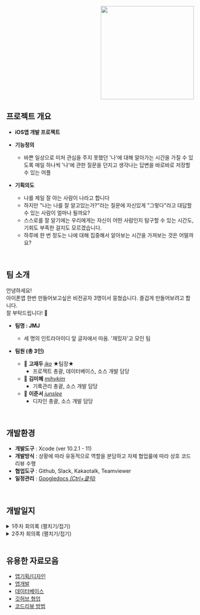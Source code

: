 <p align="right"><img src="https://user-images.githubusercontent.com/60066472/80683960-ee728e80-8aff-11ea-90ec-9952c591c055.png" width="250"></p>

## 프로젝트 개요
- __iOS앱 개발 프로젝트__
- __기능정의__
    - 바쁜 일상으로 미처 관심을 주지 못했던 '나'에 대해 알아가는 시간을 가질 수 있도록 매일 하나씩 '나'에 관한 질문을 던지고 생각나는 답변을 바로바로 저장할 수 있는 어플
    
- __기획의도__
    - 나를 제일 잘 아는 사람이 나라고 합니다
    - 하지만 "나는 나를 잘 알고있는가?"라는 질문에 자신있게 "그렇다"라고 대답할 수 있는 사람이 얼마나 될까요?
    - 스스로를 잘 알기에는 우리에게는 자신이 어떤 사람인지 탐구할 수 있는 시간도, 기회도 부족한 걸지도 모르겠습니다.
    - 하루에 한 번 정도는 나에 대해 집중해서 알아보는 시간을 가져보는 것은 어떨까요?

<br>

## 팀 소개
안녕하세요! <br>
아이폰앱 한번 만들어보고싶은 비전공자 3명이서 뭉쳤습니다. 즐겁게 만들어보려고 합니다. <br> 잘 부탁드립니다! :pray:
- __팀명 : JMJ__
    - 세 명의 인트라아이디 앞 글자에서 따옴. '재밌자'고 모인 팀

- __팀원 (총 3인)__   
    - :boy: __고재두__ [_jko_](https://github.com/nadarm) ★팀장★
        - 프로젝트 총괄, 데이터베이스, 소스 개발 담당
    - :woman: __김미혜__ [_mihykim_](https://github.com/365kim)
        - 기록관리 총괄, 소스 개발 담당
    - :man: __이준서__ [_junslee_](https://github.com/robolovo)     
        - 디자인 총괄, 소스 개발 담당
        
<br>

## 개발환경
- __개발도구__ : Xcode (ver 10.2.1 - 11)
- __개발방식__ : 상황에 따라 유동적으로 역할을 분담하고 자체 협업룰에 따라 상호 코드리뷰 수행
- __협업도구__ : Github, Slack, Kakaotalk, Teamviewer
- __일정관리__ :  <a href="https://docs.google.com/spreadsheets/d/1o80Ur49F_Hm6ibgiPySKHxe3YAOeO5k74K-_U3TpR24/edit?usp=sharing"> Googledocs _(Ctrl+클릭)_ </a>
<br>

## 개발일지
<details>
<summary> 1주차 회의록 (펼치기/접기)</summary>
<div markdown="1">

## :cherries: 4월 20일 (월)
#### 끝냈습니다
- 오늘부터 정기적으로 온라인미팅 시행
    - 매일 오후 3시 그룹콜 + 팀뷰어 로 진행하고 참석못하면 미리 알려주기
    - 각자 진행상황 + 알게된 것 공유하기 위함
- 깃허브 협업환경 설정
    - Issue 생성 프로세스, kanban보드 관리방법 등 토의 및 정리 __([#1](https://github.com/42-JMJ/iOS-App-Project/issues/1))__
- 개략순서도 확정하고 역할분담 __([#2](https://github.com/42-JMJ/iOS-App-Project/issues/2))__
    - 순서도는 프로젝트 진행하면서 수정될 수 있음
    - 재두 : 데이터베이스 관리
    - 미혜 : Today화면
    - 준서 : List화면
- [Googledocs](https://docs.google.com/spreadsheets/d/1o80Ur49F_Hm6ibgiPySKHxe3YAOeO5k74K-_U3TpR24/edit?usp=sharing)로 전체일정 수립 __([#3](https://github.com/42-JMJ/iOS-App-Project/issues/3))__
<br>

## :cherries: 4월 21일 (화)
#### 끝냈습니다
- 충돌 방지를 위한 공용의 프로젝트 작성 __(#5, #7)__
    - 개발환경 확인
        - 재두 : Mac 카탈리나 / Xcode 11
        - 미혜 : Mac 모하비 / Xcode 10.2.1
        - 준서 : Mac 하이시에라 / Xcode 10.2.1 
    - 재두 환경(상위 버전)에서 프로젝트 생성 후 미혜/준서 환경(하위 버전)에서 open 시 충돌 발생
        - 미혜/준서 환경(하위 버전)에서 프로젝트 생성해서 작업 진행
- 깃이그노어 추가 __([#4](https://github.com/42-JMJ/iOS-App-Project/pull/4))__
- :gem: 깃허브 협업 룰 추가 :gem: 
    - commit 메세지는 되도록 한글로 작성합니다.
    - PR은 리뷰승인 완료 후 PR작성자가 "Merge" ~~하고 "Delete branch"~~ 합니다.
    - 리뷰는 최소 한 사람에게 받도록 합니다.
    - 리뷰어 배정(PR일 기준)
        - 짝수일 : 재두 > 미혜 > 준서 > 재두 _(준서는 재두의 리뷰를 꼭 받아야 한다)_
        - 홀수일 : 재두 < 미혜 < 준서 < 재두 _(재두는 준서의 리뷰를 꼭 받아야 한다)_
    - 이슈는 "문제점(ex. 충돌발생)"을 PR은 "해결방안(ex. 서브생성)"을 위주로 제목을 작성합니다.
#### 고민입니다
- 프로젝트 기한 ~5/8(금) 에서 ~5/10(일)로 변경된 점 고려해서 전체일정도 변경
<br>

## :cherries: 4월 22일 (수)
#### 배웠습니다
- 데이터를 두개 이상 넘겨보내는 방법
    - 데이터 단위를 하나로 묶어서 전달
- 코코아팟 및 렘 설치 __([#6](https://github.com/42-JMJ/iOS-App-Project/issues/6))__
    -  `sudo gem install cocoapods`
    - `pop init`
    - `pod repo update`
    - `vi Podfile` Podfile 수정
    - `pod install`
    - 코코아팟을 이용하면 렘 을 repo에 통째로 올리지 않아도 됨
#### 고민입니다
- 테스트를 위한 시뮬레이터 실행 시 속도저하 문제
    - 실기기 연결해서 테스트해서 해결
<br>

## :cherries: 4월 23일 (목)
#### 끝냈습니다
- Sub스토리보드 배정 __([#7](https://github.com/42-JMJ/iOS-App-Project/pull/7))__
    - 준서 Sub1 / 재두 Sub2 / 미혜 Sub3 사용
- 데이터베이스 단위 설계 __([#13](https://github.com/42-JMJ/iOS-App-Project/issues/13))__
    - 가능한 방법
        - 1번 : 날짜와 질문을 미리 매칭시켜두는 방법
        - 2번 : 날짜는 날짜대로 출력하고 질문은 목록에서 그 다음 질문을 가져오는 방법
    - 1번 방법으로 결정
        - 1번은 나중에 공유하는 기능을 추가할 경우, 같은 질문에 대한 답변을 공유할 있다는 점에서 유리하기 때문
#### 배웠습니다
- 스트럭트 vs 클래스 차이점
    - 스트럭트는 값을, 클래스는 레퍼런스를 전달
    - [참조:Swift struct vs. class 차이점 비교 분석](https://www.letmecompile.com/swift-struct-vs-class-%EC%B0%A8%EC%9D%B4%EC%A0%90-%EB%B9%84%EA%B5%90-%EB%B6%84%EC%84%9D/)
- 유용한 링크 공유
    - [[부스트코스] 기상정보 애플리케이션](https://www.edwith.org/boostcourse-ios/joinLectures/12973)
    - [swift문법 - 영상](https://www.youtube.com/watch?v=nGzI_JSzUps&list=PLJqaIeuL7nuEEROQDRcy4XxC9gU6SYYXb&index=31)
    - [메모앱 만들기 - 영상](https://www.youtube.com/watch?v=muR6DJ3hcQo&list=PLziSvys01OemZoYotSrwUVx_CbZUF7v17&index=7)
#### 고민입니다
- 날짜 표현 방법이 다양한 문제
    - 문제 시 추후 재논의
<br>


## :cherries: 4월 24일 (금)
#### 끝냈습니다
- 협업환경에 맞춘 프로젝트 재생성 및 PR/Merge완료 __([#15](https://github.com/42-JMJ/iOS-App-Project/pulls?q=is%3Apr+is%3Aclosed))__
#### 배웠습니다
- 내 브랜치를 최신화 하는 명령어
    1. `git checkout master`
    2. `git pull`
    3. `git checkout feature/develop`
    4. `git merge master`
- 코드리뷰를 하기위해 PR내용을 로컬로 가져오는 명령어
    1. `git checkout master` 
    2. `git fetch` 
    3. `git checkout -t origin/develop`
#### 고민입니다
- Xcode 11에서 스토리보드간 이동 시 화면 전환이 full screen이 아니라 모달로 보이는 문제
    - 특히 list view로 이동할 때는 모달로 보이면 안되므로 수정 필요
- 데이터관리를 위한 sql 기초학습 필요
    - [생활코딩:데이터베이스](https://opentutorials.org/course/195/1467)
    - [생활코딩:SQL](https://opentutorials.org/course/195/1400)
<br>

</div>
</details>


<details>
<summary> 2주차 회의록 (펼치기/접기)</summary>
<div markdown="1">

## :lemon: 4월 27일 (월)
#### 끝냈습니다
- 1주차 진도평가(양호) 및 2-3주차 일정검토
- 프로그램참여 신청명단에 누락된 상황 조치
    - 스태프님께 문의해서 Program42 슬랙채널 초대받고 Googledocs 명단에 JMJ팀 추가 (O)
    - 슬랙-깃허브 연동 및 [README.md 양식]((https://github.com/42seoul-jonghun/program42_test_sample/blob/master/README.md
))에 맞게 수정 (O)
- 온라인 중간미팅 주제 관련 사전 논의 (이번주 수요일 @13:42, Zoom)
- 온라인 중간미팅 참석대상자 문의
    - 답변내용: 팀장 필참, 팀원은 선택
- Today.Storyboard 구현 ([#20](https://github.com/42-JMJ/iOS-App-Project/pull/20))
    - 작성날짜(오늘날짜) 표시
    - placeholder 표시/감추기
    - 텍스트뷰 외 터치 시 키보드 감추기
#### 배웠습니다
- 시뮬레이터 녹화하는 방법 📷
    - 터미널에 입력 `xcrun simctl io booted recordVideo ~/simulator.mov`
#### 고민입니다
- 목표한 기능을 한번에 PR할 경우 (ex.목요일에 한번) 코드가 길어져 원활한 리뷰가 어렵고, 또 격일로 reviewer가 바뀌기 때문에 격일로 PR할 경우 한명에게만 리뷰를 받는 문제가 발생
   - :gem: 깃허브 협업 룰 추가 :gem: 해서 해결
        - 당일 작업사항은 당일에 꼭 PR합니다
- vnc환경에서는 Cocoapods 설치가 안되는 문제 발견
    - Realm 대체 데이터베이스 관리시스템 선택해야 함
    - 대체할 프로그램으로 Core Data, SQLite 검토 후 SQLite 선택
<p><img src="https://user-images.githubusercontent.com/60066472/80346978-9e4cbf80-88a6-11ea-8d5c-ad0c9fb4906e.png"></p>
<br>

## :lemon: 4월 28일 (화)
#### 끝냈습니다
- 런치스크린 관련 저작권 확인
    - dx시인과나 폰트 비상업적 용도로 사용가능한 것으로 [ 확인완료 ](http://www.dxkorea.co.kr/shop/main/html.php?htmid=proc/font_demo.htm)
    - Unplash(사진공유웹사이트)의 이미지파일 비상업적 용도로 사용가능한 것으로 [ 확인완료 ](https://unsplash.com/license)
![set](https://user-images.githubusercontent.com/60066472/80553217-f947f900-8a03-11ea-859d-f650936c7187.png)
- 런치스크린 시안 공유 ([#24](https://github.com/42-JMJ/iOS-App-Project/issues/24))
- DataBase protocol과 Article struct 선언 ([#23](https://github.com/42-JMJ/iOS-App-Project/pull/23))
    - id / date / question / answer로 구성
- Today.Storyboard 구현 ([#25](https://github.com/42-JMJ/iOS-App-Project/pull/25))
    - 텍스트뷰가 비어있지 않을때만 저장버튼 활성화
#### 배웠습니다
- 런치스크린에서도 custom font 적용시키는 방법 (by 준서)
    - imageView에서 View-Content Mode에서 아무거나 다른 옵션 선택 후 다시 원래 옵션 선택하면 적용됨 
#### 고민입니다
- 런치스크린 디자인시안 다 좋아서 고민
    - 언제든 수정이 가능하니 우선 준서가 하나 골라서 master에 올려놓기로 함
    - 전체 View의 통일성을 위해 런치스크린에서 사용한 font를 다른 View에도 적용해야함
- displayView 추가 고려
    - 답변 작성하는 화면보다 더 깔끔하게 내용을 확인할 수 있고, 작성이 끝난 나의 답변을 제 3의시각으로 다시 볼 수 있는 기회도 됨
        - (변경 전) 답변작성->저장버튼->ListView로 전환
        - (변경 후) 답변작성->저장버튼->displayView로 전환
    - 사용자가 질문 또는 답변에 어울리는 이미지를 선택해서 배경화면을 꾸밀 수 있는 기능도 추가로 접목한다면 더욱 다양한 경험을 제공할 수 있음
    - 다음주에 구현해볼 수 있을 것으로 예상되나 우선 진행중인 기능 구현 마무리되면 다시 논의
- "(0/500자)"와 같이 현재 작성된 글자수 및 전체 글자수를 알려주는 기능 추가 고려
    - 글자수 제한은 기능상 필요하지 않아 전체 작성한 글자수만 보여주는 기능도 괜찮을 듯함
    - 역시 우선 진행중인 기능 구현 마무리되면 재논의
- 질문목록을 db 담아서 사용하는 방법 고민
    - 가능한 경우
        - 1번: 서버에서 db를 받아와서 사용하는 방법
        - 2번: 파일을 앱에 넣고 db를 사용하는 방법
    - 2번으로 결정
        - 2번의 경우 앱을 업데이트 할때까지 질문이 바뀌지 않지만 미리 충분한 질문 pool을 확보해논 상태라면 서버없이 구현할 수 있기 때문에 2번으로 결정
<br>

## :lemon: 4월 29일 (수)
#### 끝냈습니다
- @1:42 온라인 중간미팅
    - 평가방법 문의 답변내용: 온라인 평가로 진행
    - 영상제출 여부 문의 답변내용: 꼭 영상을 제출해야되는건 아니지만 프로토타입 보여줄 매개체 필요
    - 간단한 기능부터 우선 구현하고 add-on 형식으로 붙여나가서 성취감을 가질 수 있도록 추진
- 테스트용 db 구현 완료([#27](https://github.com/42-JMJ/iOS-App-Project/pull/27))
- List 스토리보드 디자인 구현 완료 ([#28](https://github.com/42-JMJ/iOS-App-Project/pull/29))
- 런치스크린 구현 완료 ([#29](https://github.com/42-JMJ/iOS-App-Project/pull/29))
#### 배웠습니다
- 터미널에서 스위프트 버전 확인하는 명령어
    - 'xcrun swift --version'
- 싱글톤 디자인패턴
    - [싱글톤 패턴을 쓰는 이유](https://coding-restaurant.tistory.com/144)
#### 고민입니다
- today.storyboard와 selected.storyboard의 레이아웃이 동일함에도 중복되서 존재하는 문제
    - today.storyboard를 다시 활용하는 방법으로 변경
- 런치스크린 표시하는 시간
    - 가능한 방법
        - 1번 : 5초 정도로 길게 (현재 적용)
        - 2번 : 3초 이하로 짧게
    - 2번으로 선택
        - 넉넉한 시간동안 앱의 컨텐츠에서 추구하는 천천히 생각하는 시간을 갖는 분위기와 맞추는 것도 좋지만 너무 길면 사용자가 자칫 앱의 반응속도가 느리다는 인식을 갖거나 답답해할 수 있음

</div>
</details>
<br>


## 유용한 자료모음
- [앱기획/디자인](https://github.com/42-JMJ/iOS-App-Project/wiki/5.-%EC%9C%A0%EC%9A%A9%ED%95%9C-%EC%9E%90%EB%A3%8C%EB%AA%A8%EC%9D%8C#seedling-%EC%95%B1%EA%B8%B0%ED%9A%8D--%EB%94%94%EC%9E%90%EC%9D%B8)
- [앱개발](https://github.com/42-JMJ/iOS-App-Project/wiki/5.-%EC%9C%A0%EC%9A%A9%ED%95%9C-%EC%9E%90%EB%A3%8C%EB%AA%A8%EC%9D%8C#seedling-%EC%95%B1%EA%B0%9C%EB%B0%9C)
- [데이터베이스](https://github.com/42-JMJ/iOS-App-Project/wiki/5.-%EC%9C%A0%EC%9A%A9%ED%95%9C-%EC%9E%90%EB%A3%8C%EB%AA%A8%EC%9D%8C#seedling-%EB%8D%B0%EC%9D%B4%ED%84%B0%EB%B2%A0%EC%9D%B4%EC%8A%A4)
- [깃허브 협업](https://github.com/42-JMJ/iOS-App-Project/wiki/5.-%EC%9C%A0%EC%9A%A9%ED%95%9C-%EC%9E%90%EB%A3%8C%EB%AA%A8%EC%9D%8C#seedling-%EA%B9%83%ED%97%88%EB%B8%8C-%ED%98%91%EC%97%85-%EB%B0%8F-%EB%B2%84%EC%A0%84%EA%B4%80%EB%A6%AC)
- [코드리뷰 방법](https://github.com/42-JMJ/iOS-App-Project/wiki/5.-%EC%9C%A0%EC%9A%A9%ED%95%9C-%EC%9E%90%EB%A3%8C%EB%AA%A8%EC%9D%8C#seedling-%EC%BD%94%EB%93%9C%EB%A6%AC%EB%B7%B0)

